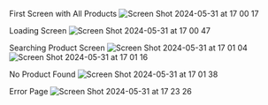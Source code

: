 First Screen with All Products
![Screen Shot 2024-05-31 at 17 00 17](https://github.com/batman005/Lokad-ReactNative-R1/assets/51878340/84d2847f-f057-4303-a916-a5cf54dac742)

Loading Screen
![Screen Shot 2024-05-31 at 17 00 47](https://github.com/batman005/Lokad-ReactNative-R1/assets/51878340/2ce52394-7bc4-4c5d-a48c-e4135ccbc434)

Searching Product Screen
![Screen Shot 2024-05-31 at 17 01 04](https://github.com/batman005/Lokad-ReactNative-R1/assets/51878340/d22cf4d1-9cfd-4b92-b8cd-c42337a78361)
![Screen Shot 2024-05-31 at 17 01 16](https://github.com/batman005/Lokad-ReactNative-R1/assets/51878340/9f3c7386-b336-4cd6-9888-e15549efab10)


No Product Found
![Screen Shot 2024-05-31 at 17 01 38](https://github.com/batman005/Lokad-ReactNative-R1/assets/51878340/292da1dc-880e-4498-b207-3ae2c58ce43b)

Error Page 
![Screen Shot 2024-05-31 at 17 23 26](https://github.com/batman005/Lokad-ReactNative-R1/assets/51878340/92ff3950-8901-43f6-a04c-0bc14a32ffe5)


